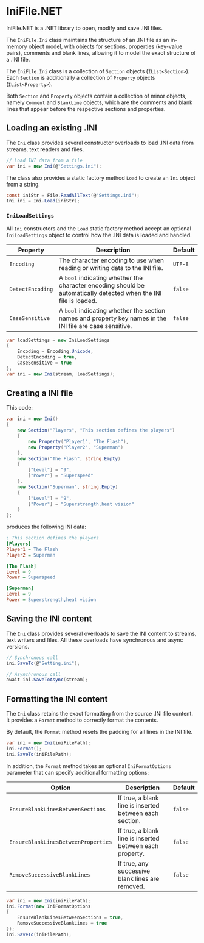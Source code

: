 # IniFile.NET
IniFile.NET is a .NET library to open, modify and save .INI files.

The `IniFile.Ini` class maintains the structure of an .INI file as an in-memory object model, with objects for sections, properties (key-value pairs), comments and blank lines, allowing it to model the exact structure of a .INI file.

The `IniFile.Ini` class is a collection of `Section` objects (`IList<Section>`). Each `Section` is additionally a collection of `Property` objects (`IList<Property>`).

Both `Section` and `Property` objects contain a collection of minor objects, namely `Comment` and `BlankLine` objects, which are the comments and blank lines that appear before the respective sections and properties.

## Loading an existing .INI
The `Ini` class provides several constructor overloads to load .INI data from streams, text readers and files.
```cs
// Load INI data from a file
var ini = new Ini(@"Settings.ini");
```

The class also provides a static factory method `Load` to create an `Ini` object from a string.
```cs
const iniStr = File.ReadAllText(@"Settings.ini");
Ini ini = Ini.Load(iniStr);
```

### `IniLoadSettings`
All `Ini` constructors and the `Load` static factory method accept an optional `IniLoadSettings` object to control how the .INI data is loaded and handled.

|Property|Description|Default|
|--------|-----------|-------|
|`Encoding`|The character encoding to use when reading or writing data to the INI file.|`UTF-8`|
|`DetectEncoding`|A `bool` indicating whether the character encoding should be automatically detected when the INI file is loaded.|`false`|
|`CaseSensitive`|A `bool` indicating whether the section names and property key names in the INI file are case sensitive.|`false`|

```cs
var loadSettings = new IniLoadSettings
{
    Encoding = Encoding.Unicode,
    DetectEncoding = true,
    CaseSensitive = true
};
var ini = new Ini(stream, loadSettings);
```

## Creating a INI file
This code:
```cs
var ini = new Ini()
{
    new Section("Players", "This section defines the players")
    {
        new Property("Player1", "The Flash"),
        new Property("Player2", "Superman")
    },
    new Section("The Flash", string.Empty)
    {
        ["Level"] = "9",
        ["Power"] = "Superspeed"
    },
    new Section("Superman", string.Empty)
    {
        ["Level"] = "9",
        ["Power"] = "Superstrength,heat vision"
    }
};
```
produces the following INI data:
```ini
; This section defines the players
[Players]
Player1 = The Flash
Player2 = Superman

[The Flash]
Level = 9
Power = Superspeed

[Superman]
Level = 9
Power = Superstrength,heat vision
```

## Saving the INI content
The `Ini` class provides several overloads to save the INI content to streams, text writers and files. All these overloads have synchronous and async versions.
```cs
// Synchronous call
ini.SaveTo(@"Setting.ini");

// Asynchronous call
await ini.SaveToAsync(stream);
```

## Formatting the INI content
The `Ini` class retains the exact formatting from the source .INI file content. It provides a `Format` method to correctly format the contents.

By default, the `Format` method resets the padding for all lines in the INI file.
```cs
var ini = new Ini(iniFilePath);
ini.Format();
ini.SaveTo(iniFilePath);
```

In addition, the `Format` method takes an optional `IniFormatOptions` parameter that can specify additional formatting options:

|Option|Description|Default|
|------|-----------|-------|
|`EnsureBlankLinesBetweenSections`|If true, a blank line is inserted between each section.|`false`|
|`EnsureBlankLinesBetweenProperties`|If true, a blank line is inserted between each property.|`false`|
|`RemoveSuccessiveBlankLines`|If true, any successive blank lines are removed.|`false`|

```cs
var ini = new Ini(iniFilePath);
ini.Format(new IniFormatOptions
{
    EnsureBlankLinesBetweenSections = true,
    RemoveSuccessiveBlankLines = true
});
ini.SaveTo(iniFilePath);
```
